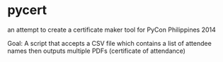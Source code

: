pycert
======

an attempt to create a certificate maker tool for PyCon Philippines 2014

Goal: A script that accepts a CSV file which contains a list of attendee names then outputs multiple PDFs (certificate of attendance)
